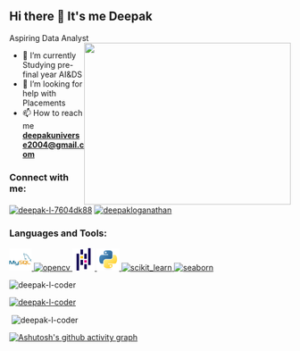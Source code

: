 ## Hi there 👋 It's me Deepak

Aspiring Data Analyst
<img align="right" width="370" height="290" src="https://i.pinimg.com/originals/47/f0/34/47f0342cec72b800463bf003eac1257e.gif">                                               
- 🌱 I’m currently Studying pre-final year AI&DS
- 🤔 I’m looking for help with Placements
- 📫 How to reach me **deepakuniverse2004@gmail.com**
<h3 align="left">Connect with me:</h3>
<p align="left">
<a href="https://linkedin.com/in/deepak-l-7604dk88" target="blank"><img align="center" src="https://raw.githubusercontent.com/rahuldkjain/github-profile-readme-generator/master/src/images/icons/Social/linked-in-alt.svg" alt="deepak-l-7604dk88" height="30" width="40" /></a>
<a href="https://kaggle.com/deepakloganathan" target="blank"><img align="center" src="https://raw.githubusercontent.com/rahuldkjain/github-profile-readme-generator/master/src/images/icons/Social/kaggle.svg" alt="deepakloganathan" height="30" width="40" /></a>
</p>

<h3 align="left">Languages and Tools:</h3>
<p align="left"> <a href="https://www.mysql.com/" target="_blank" rel="noreferrer"> <img src="https://raw.githubusercontent.com/devicons/devicon/master/icons/mysql/mysql-original-wordmark.svg" alt="mysql" width="40" height="40"/> </a> <a href="https://opencv.org/" target="_blank" rel="noreferrer"> <img src="https://www.vectorlogo.zone/logos/opencv/opencv-icon.svg" alt="opencv" width="40" height="40"/> </a> <a href="https://pandas.pydata.org/" target="_blank" rel="noreferrer"> <img src="https://raw.githubusercontent.com/devicons/devicon/2ae2a900d2f041da66e950e4d48052658d850630/icons/pandas/pandas-original.svg" alt="pandas" width="40" height="40"/> </a> <a href="https://www.python.org" target="_blank" rel="noreferrer"> <img src="https://raw.githubusercontent.com/devicons/devicon/master/icons/python/python-original.svg" alt="python" width="40" height="40"/> </a> <a href="https://scikit-learn.org/" target="_blank" rel="noreferrer"> <img src="https://upload.wikimedia.org/wikipedia/commons/0/05/Scikit_learn_logo_small.svg" alt="scikit_learn" width="40" height="40"/> </a> <a href="https://seaborn.pydata.org/" target="_blank" rel="noreferrer"> <img src="https://seaborn.pydata.org/_images/logo-mark-lightbg.svg" alt="seaborn" width="40" height="40"/> </a> </p>


<p align="left"> <img src="https://komarev.com/ghpvc/?username=deepak-l-coder&label=Profile%20views&color=0e75b6&style=flat" alt="deepak-l-coder" /> </p>

<p align="left"> <a href="https://github.com/ryo-ma/github-profile-trophy"><img src="https://github-profile-trophy.vercel.app/?username=deepak-l-coder" alt="deepak-l-coder" /></a> </p>

<p>&nbsp;<img align="center" src="https://github-readme-stats.vercel.app/api?username=deepak-l-coder&show_icons=true&locale=en" alt="deepak-l-coder" /></p>


[![Ashutosh's github activity graph](https://github-readme-activity-graph.vercel.app/graph?username=Deepak-L-coder&bg_color=170210&color=f50fe6&line=9e4c98&point=403d3d&area=true&hide_border=true)](https://github.com/ashutosh00710/github-readme-activity-graph)
